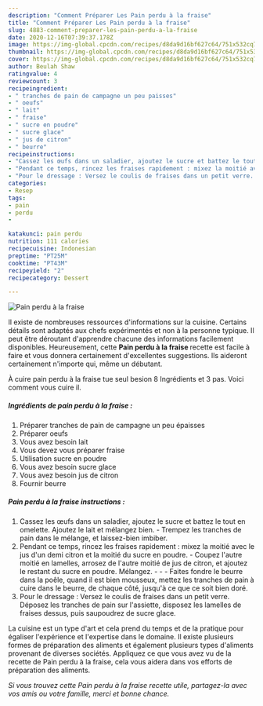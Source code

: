 ```yaml
---
description: "Comment Préparer Les Pain perdu à la fraise"
title: "Comment Préparer Les Pain perdu à la fraise"
slug: 4883-comment-preparer-les-pain-perdu-a-la-fraise
date: 2020-12-16T07:39:37.178Z
image: https://img-global.cpcdn.com/recipes/d8da9d16bf627c64/751x532cq70/pain-perdu-a-la-fraise-photo-principale-de-la-recette.jpg
thumbnail: https://img-global.cpcdn.com/recipes/d8da9d16bf627c64/751x532cq70/pain-perdu-a-la-fraise-photo-principale-de-la-recette.jpg
cover: https://img-global.cpcdn.com/recipes/d8da9d16bf627c64/751x532cq70/pain-perdu-a-la-fraise-photo-principale-de-la-recette.jpg
author: Beulah Shaw
ratingvalue: 4
reviewcount: 3
recipeingredient:
- " tranches de pain de campagne un peu paisses"
- " oeufs"
- " lait"
- " fraise"
- " sucre en poudre"
- " sucre glace"
- " jus de citron"
- " beurre"
recipeinstructions:
- "Cassez les œufs dans un saladier, ajoutez le sucre et battez le tout en omelette. Ajoutez le lait et mélangez bien. Trempez les tranches de pain dans le mélange, et laissez-bien imbiber."
- "Pendant ce temps, rincez les fraises rapidement : mixez la moitié avec le jus d&#39;un demi citron et la moitié du sucre en poudre. Coupez l&#39;autre moitié en lamelles, arrosez de l&#39;autre moitié de jus de citron, et ajoutez le restant du sucre en poudre. Mélangez.    Faites fondre le beurre dans la poêle, quand il est bien mousseux, mettez les tranches de pain à cuire dans le beurre, de chaque côté, jusqu&#39;à ce que ce soit bien doré."
- "Pour le dressage : Versez le coulis de fraises dans un petit verre. Déposez les tranches de pain sur l&#39;assiette, disposez les lamelles de fraises dessus, puis saupoudrez de sucre glace."
categories:
- Resep
tags:
- pain
- perdu
- 

katakunci: pain perdu  
nutrition: 111 calories
recipecuisine: Indonesian
preptime: "PT25M"
cooktime: "PT43M"
recipeyield: "2"
recipecategory: Dessert

---
```



![Pain perdu à la fraise](https://img-global.cpcdn.com/recipes/d8da9d16bf627c64/751x532cq70/pain-perdu-a-la-fraise-photo-principale-de-la-recette.jpg)

Il existe de nombreuses ressources d'informations sur la cuisine. Certains détails sont adaptés aux chefs expérimentés et non à la personne typique. Il peut être déroutant d'apprendre chacune des informations facilement disponibles. Heureusement, cette <strong> Pain perdu à la fraise </strong> recette est facile à faire et vous donnera certainement d'excellentes suggestions. Ils aideront certainement n'importe qui, même un débutant.

<!--inarticleads1-->

À cuire pain perdu à la fraise tue seul besion 8 Ingrédients et 3 pas. Voici comment vous cuire il.

##### Ingrédients de pain perdu à la fraise :

1. Préparer  tranches de pain de campagne un peu épaisses
1. Préparer  oeufs
1. Vous avez besoin  lait
1. Vous devez vous préparer  fraise
1. Utilisation  sucre en poudre
1. Vous avez besoin  sucre glace
1. Vous avez besoin  jus de citron
1. Fournir  beurre




<!--inarticleads2-->

##### Pain perdu à la fraise instructions :

1. Cassez les œufs dans un saladier, ajoutez le sucre et battez le tout en omelette. Ajoutez le lait et mélangez bien. - Trempez les tranches de pain dans le mélange, et laissez-bien imbiber.
1. Pendant ce temps, rincez les fraises rapidement : mixez la moitié avec le jus d&#39;un demi citron et la moitié du sucre en poudre. - Coupez l&#39;autre moitié en lamelles, arrosez de l&#39;autre moitié de jus de citron, et ajoutez le restant du sucre en poudre. Mélangez. -  -   - Faites fondre le beurre dans la poêle, quand il est bien mousseux, mettez les tranches de pain à cuire dans le beurre, de chaque côté, jusqu&#39;à ce que ce soit bien doré.
1. Pour le dressage : Versez le coulis de fraises dans un petit verre. Déposez les tranches de pain sur l&#39;assiette, disposez les lamelles de fraises dessus, puis saupoudrez de sucre glace.




<!--inarticleads1-->

<p>
La cuisine est un type d'art et cela prend du temps et de la pratique pour égaliser l'expérience et l'expertise dans le domaine. Il existe plusieurs formes de préparation des aliments et également plusieurs types d'aliments provenant de diverses sociétés. Appliquez ce que vous avez vu de la recette de Pain perdu à la fraise, cela vous aidera dans vos efforts de préparation des aliments.
</p>

<p>
<i>Si vous trouvez cette Pain perdu à la fraise recette utile, partagez-la avec vos amis ou votre famille, merci et bonne chance.</i>
</p>

